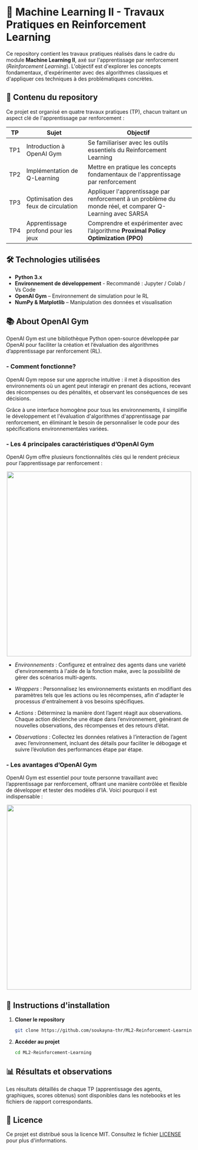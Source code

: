 # 🚀 Machine Learning II - Travaux Pratiques en Reinforcement Learning  

Ce repository contient les travaux pratiques réalisés dans le cadre du module **Machine Learning II**, axé sur l'apprentissage par renforcement (*Reinforcement Learning*). L'objectif est d'explorer les concepts fondamentaux, d'expérimenter avec des algorithmes classiques et d'appliquer ces techniques à des problématiques concrètes.

## 📌 Contenu du repository  

Ce projet est organisé en quatre travaux pratiques (TP), chacun traitant un aspect clé de l'apprentissage par renforcement :  

| TP  | Sujet  | Objectif  |
|------|--------|-----------|
| TP1  | Introduction à OpenAI Gym  | Se familiariser avec les outils essentiels du Reinforcement Learning |
| TP2  | Implémentation de Q-Learning | Mettre en pratique les concepts fondamentaux de l'apprentissage par renforcement |
| TP3  | Optimisation des feux de circulation | Appliquer l'apprentissage par renforcement à un problème du monde réel, et comparer Q-Learning avec SARSA|
| TP4  | Apprentissage profond pour les  jeux | Comprendre et expérimenter avec l’algorithme **Proximal Policy Optimization (PPO)** |

## 🛠 Technologies utilisées  

- **Python 3.x**
- **Environnement de développement** - Recommandé : Jupyter / Colab / Vs Code
- **OpenAI Gym** – Environnement de simulation pour le RL  
- **NumPy & Matplotlib** – Manipulation des données et visualisation   

## 📚 About OpenAI Gym
OpenAI Gym est une bibliothèque Python open-source développée par OpenAI pour faciliter la création et l’évaluation des algorithmes d’apprentissage par renforcement (RL).

### - Comment fonctionne?
OpenAI Gym repose sur une approche intuitive : il met à disposition des environnements où un agent peut interagir en prenant des actions, recevant des récompenses ou des pénalités, et observant les conséquences de ses décisions.

Grâce à une interface homogène pour tous les environnements, il simplifie le développement et l'évaluation d'algorithmes d'apprentissage par renforcement, en éliminant le besoin de personnaliser le code pour des spécifications environnementales variées.

### - Les 4 principales caractéristiques d’OpenAI Gym
OpenAI Gym offre plusieurs fonctionnalités clés qui le rendent précieux pour l’apprentissage par renforcement :

<div align="center">
  <img src="https://www.allaboutai.com/wp-content/uploads/2024/09/Environment-Agent.gif" width="500">
</div>

- *Environnements* : Configurez et entraînez des agents dans une variété d'environnements à l'aide de la fonction make, avec la possibilité de gérer des scénarios multi-agents.

- *Wrappers* : Personnalisez les environnements existants en modifiant des paramètres tels que les actions ou les récompenses, afin d'adapter le processus d'entraînement à vos besoins spécifiques.

- *Actions* : Déterminez la manière dont l’agent réagit aux observations. Chaque action déclenche une étape dans l’environnement, générant de nouvelles observations, des récompenses et des retours d’état.

- *Observations* : Collectez les données relatives à l’interaction de l’agent avec l’environnement, incluant des détails pour faciliter le débogage et suivre l’évolution des performances étape par étape.

### - Les avantages d’OpenAI Gym
OpenAI Gym est essentiel pour toute personne travaillant avec l’apprentissage par renforcement, offrant une manière contrôlée et flexible de développer et tester des modèles d’IA. Voici pourquoi il est indispensable :

<div align="center">
  <img src="https://www.allaboutai.com/wp-content/uploads/2025/01/Interaction-Protocols-in-Object-Interaction-768x576.png.webp" width="500">
</div>

## 🚀 Instructions d'installation  

1. **Cloner le repository**  
   ```bash
   git clone https://github.com/soukayna-thr/ML2-Reinforcement-Learning.git
   
2. **Accéder au projet**  
   ```bash
   cd ML2-Reinforcement-Learning

## 📊 Résultats et observations
Les résultats détaillés de chaque TP (apprentissage des agents, graphiques, scores obtenus) sont disponibles dans les notebooks et les fichiers de rapport correspondants.

📜 Licence
---
Ce projet est distribué sous la licence MIT. Consultez le fichier [LICENSE](LICENSE) pour plus d'informations.
